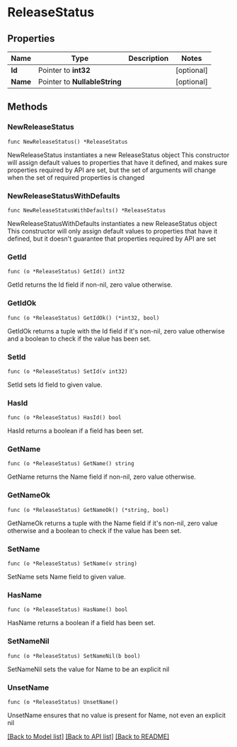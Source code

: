 # ReleaseStatus

## Properties

Name | Type | Description | Notes
------------ | ------------- | ------------- | -------------
**Id** | Pointer to **int32** |  | [optional] 
**Name** | Pointer to **NullableString** |  | [optional] 

## Methods

### NewReleaseStatus

`func NewReleaseStatus() *ReleaseStatus`

NewReleaseStatus instantiates a new ReleaseStatus object
This constructor will assign default values to properties that have it defined,
and makes sure properties required by API are set, but the set of arguments
will change when the set of required properties is changed

### NewReleaseStatusWithDefaults

`func NewReleaseStatusWithDefaults() *ReleaseStatus`

NewReleaseStatusWithDefaults instantiates a new ReleaseStatus object
This constructor will only assign default values to properties that have it defined,
but it doesn't guarantee that properties required by API are set

### GetId

`func (o *ReleaseStatus) GetId() int32`

GetId returns the Id field if non-nil, zero value otherwise.

### GetIdOk

`func (o *ReleaseStatus) GetIdOk() (*int32, bool)`

GetIdOk returns a tuple with the Id field if it's non-nil, zero value otherwise
and a boolean to check if the value has been set.

### SetId

`func (o *ReleaseStatus) SetId(v int32)`

SetId sets Id field to given value.

### HasId

`func (o *ReleaseStatus) HasId() bool`

HasId returns a boolean if a field has been set.

### GetName

`func (o *ReleaseStatus) GetName() string`

GetName returns the Name field if non-nil, zero value otherwise.

### GetNameOk

`func (o *ReleaseStatus) GetNameOk() (*string, bool)`

GetNameOk returns a tuple with the Name field if it's non-nil, zero value otherwise
and a boolean to check if the value has been set.

### SetName

`func (o *ReleaseStatus) SetName(v string)`

SetName sets Name field to given value.

### HasName

`func (o *ReleaseStatus) HasName() bool`

HasName returns a boolean if a field has been set.

### SetNameNil

`func (o *ReleaseStatus) SetNameNil(b bool)`

 SetNameNil sets the value for Name to be an explicit nil

### UnsetName
`func (o *ReleaseStatus) UnsetName()`

UnsetName ensures that no value is present for Name, not even an explicit nil

[[Back to Model list]](../README.md#documentation-for-models) [[Back to API list]](../README.md#documentation-for-api-endpoints) [[Back to README]](../README.md)


